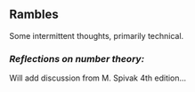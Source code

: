## **Rambles**
Some intermittent thoughts, primarily technical.

### *Reflections on number theory:*
Will add discussion from M. Spivak 4th edition...
